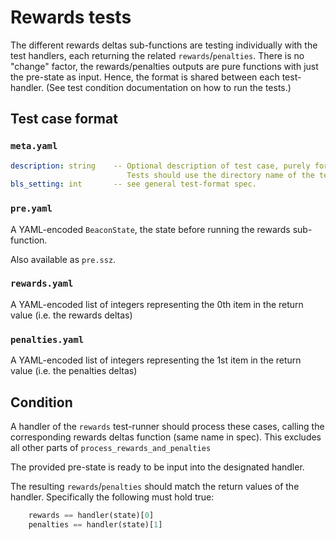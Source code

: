 # Rewards tests

The different rewards deltas sub-functions are testing individually with the test handlers, each returning the related `rewards`/`penalties`.
There is no "change" factor, the rewards/penalties outputs are pure functions with just the pre-state as input.
Hence, the format is shared between each test-handler. (See test condition documentation on how to run the tests.)


## Test case format

### `meta.yaml`

```yaml
description: string    -- Optional description of test case, purely for debugging purposes.
                          Tests should use the directory name of the test case as identifier, not the description.
bls_setting: int       -- see general test-format spec.
```

### `pre.yaml`

A YAML-encoded `BeaconState`, the state before running the rewards sub-function.

Also available as `pre.ssz`.


### `rewards.yaml`

A YAML-encoded list of integers representing the 0th item in the return value (i.e. the rewards deltas)

### `penalties.yaml`

A YAML-encoded list of integers representing the 1st item in the return value (i.e. the penalties deltas)

## Condition

A handler of the `rewards` test-runner should process these cases, 
 calling the corresponding rewards deltas function (same name in spec).
This excludes all other parts of `process_rewards_and_penalties`

The provided pre-state is ready to be input into the designated handler.

The resulting `rewards`/`penalties` should match the return values of the
handler. Specifically the following must hold true:

```python
    rewards == handler(state)[0]
    penalties == handler(state)[1]
```
